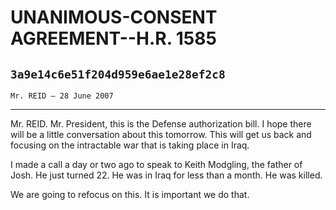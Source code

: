 # UNANIMOUS-CONSENT AGREEMENT--H.R. 1585
## `3a9e14c6e51f204d959e6ae1e28ef2c8`
`Mr. REID — 28 June 2007`

---


Mr. REID. Mr. President, this is the Defense authorization bill. I 
hope there will be a little conversation about this tomorrow. This will 
get us back and focusing on the intractable war that is taking place in 
Iraq.

I made a call a day or two ago to speak to Keith Modgling, the father 
of Josh. He just turned 22. He was in Iraq for less than a month. He 
was killed.

We are going to refocus on this. It is important we do that.
